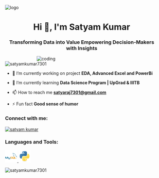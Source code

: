 ![logo](https://www.nclouds.com/blog/wp-content/uploads/2019/10/banner-blog17o2019.jpg)
<h1 align="center">Hi 👋, I'm Satyam Kumar</h1>
<h3 align="center">Transforming Data into Value Empowering Decision-Makers with Insights</h3>

<img align="right" alt="coding" width="400" src="https://media.tenor.com/Ug6cbVA1ZsMAAAAd/developer.gif">

<p align="left"> <img src="https://komarev.com/ghpvc/?username=satyamkumar7301&label=Profile%20views&color=0e75b6&style=flat" alt="satyamkumar7301" /> </p>

- 🔭 I’m currently working on project **EDA, Advanced Excel and PowerBi**

- 🌱 I’m currently learning **Data Science Program | UpGrad & IIITB**

- 📫 How to reach me **satyaraj7301@gmail.com**

- ⚡ Fun fact **Good sense of humor**

<h3 align="left">Connect with me:</h3>
<p align="left">
<a href=https://www.linkedin.com/in/satyam7301 target="blank"><img align="center" src="https://raw.githubusercontent.com/rahuldkjain/github-profile-readme-generator/master/src/images/icons/Social/linked-in-alt.svg" alt="satyam kumar" height="30" width="40" /></a>
</p>

<h3 align="left">Languages and Tools:</h3>
<p align="left"> <a href="https://www.mysql.com/" target="_blank" rel="noreferrer"> <img src="https://raw.githubusercontent.com/devicons/devicon/master/icons/mysql/mysql-original-wordmark.svg" alt="mysql" width="40" height="40"/> </a> <a href="https://www.python.org" target="_blank" rel="noreferrer"> <img src="https://raw.githubusercontent.com/devicons/devicon/master/icons/python/python-original.svg" alt="python" width="40" height="40"/> </a> </p>



<p><img align="center" src="https://github-readme-streak-stats.herokuapp.com/?user=satyamkumar7301&" alt="satyamkumar7301" /></p>

